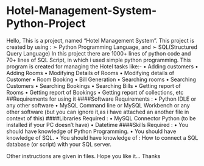 # Hotel-Management-System-Python-Project
 
Hello,
This is a project, named “Hotel Management System”. This project is 
created by using :
➢ Python Programming Language, and
➢ SQL(Structured Query Language)
In this project there are 1000+ lines of python code and 70+ lines of 
SQL Script, in which i used simple python programming.
This program is created for managing the Hotel tasks like:-
• Adding customers
• Adding Rooms
• Modifying Details of Rooms 
• Modifying details of Customer
• Room Booking
• Bill Generation
• Searching rooms
• Searching Customers
• Searching Bookings
• Searching Bills
• Getting report of Rooms
• Getting report of Bookings
• Getting report of collections, etc
##Requirements for using it 
####Software Requirements : 
• Python IDLE or any other software
• MySQL Command line or MySQL Workbench or any other software (but you can ignore it,as i have attached an another file in context of this)
####Libraries Required : 
• MySQL Connector Python (to be installed if your PC doesn’t have)
• Datetime
####Skills Required :
• You should have knowledge of Python Programming.
• You should have knowledge of SQL.
• You should have knowledge of : How to connect a SQL 
database (or script) with your SQL server.

Other instructions are given in files.
Hope you like it...
Thanks
